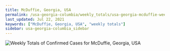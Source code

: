 ```yaml
---
title: McDuffie, Georgia, USA
permalink: /usa-georgia-columbia/weekly_totals/usa-georgia-mcduffie-weekly_totals.html
last_updated: Jul 22, 2021
keywords: ["McDuffie, Georgia, USA", "weekly totals"]
sidebar: usa-georgia-columbia_sidebar
---
```


![Weekly Totals of Confirmed Cases for McDuffie, Georgia, USA](/covid_tracker/images/graphs/usa-georgia-mcduffie-weekly_totals_graph.png)
